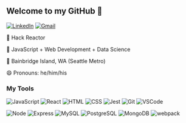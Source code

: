 <!--
**kamasood/kamasood** is a ✨ _special_ ✨ repository because its `README.md` (this file) appears on your GitHub profile.

Here are some ideas to get you started:

- 🔭 I’m currently working on ...
- 🌱 I’m currently learning ...
- 👯 I’m looking to collaborate on ...
- 🤔 I’m looking for help with ...
- 💬 Ask me about ...
- 📫 How to reach me: ...
- 😄 Pronouns: ...
- ⚡ Fun fact: ...
-->

## Welcome to my GitHub 👋



[![LinkedIn](https://img.shields.io/badge/LinkedIn%20-%230077B5.svg?&style=flat-square&logo=linkedin&logoColor=white&link=https://www.linkedin.com/in/kamasood/)](https://www.linkedin.com/in/kamasood/)
[![Gmail](https://img.shields.io/badge/Gmail%20-%23D14836.svg?&style=flat-square&logo=gmail&logoColor=white&link=mailto:kamran.p.masood@gmail.com)](mailto:kamran.p.masood@gmail.com)

:office: Hack Reactor

🌱  JavaScript + Web Development + Data Science

:round_pushpin: Bainbridge Island, WA (Seattle Metro)

:smile: Pronouns: he/him/his

### My Tools
![JavaScript](https://img.shields.io/badge/JavaScript%20-%23323330.svg?&style=flat-square&logo=javascript&logoColor=%23F7DF1E)
![React](https://img.shields.io/badge/React%20-%2320232a.svg?&style=flat-square&logo=react&logoColor=%2361DAFB)
![HTML](https://img.shields.io/badge/HTML5%20-%23E34F26.svg?&style=flat-square&logo=html5&logoColor=white)
![CSS](https://img.shields.io/badge/CSS3%20-%231572B6.svg?&style=flat-square&logo=css3&logoColor=white)
![Jest](https://img.shields.io/badge/Jest%20-%23C21325.svg?&style=flat-square&logo=Jest&logoColor=white)
![Git](https://img.shields.io/badge/Git%20-%23F05033.svg?&style=flat-square&logo=git&logoColor=white)
![VSCode](https://img.shields.io/badge/VS%20Code%20-%23007ACC.svg?&style=flat-square&logo=visual-studio-code&logoColor=white)

![Node](https://img.shields.io/badge/Node.js%20-%2343853D.svg?&style=flat-square&logo=node.js&logoColor=white)
![Express](https://img.shields.io/badge/Express%20-%23404d59.svg?&style=flat-square)
![MySQL](https://img.shields.io/badge/MySQL-%2300f.svg?&style=flat-square&logo=mysql&logoColor=white)
![PostgreSQL](https://img.shields.io/badge/PostgreSQL-%23316192.svg?&style=flat-square&logo=postgresql&logoColor=white)
![MongoDB](https://img.shields.io/badge/MongoDB-%234ea94b.svg?&style=flat-square&logo=mongodb&logoColor=white)
![webpack](https://img.shields.io/badge/webpack%20-%238DD6F9.svg?&style=flat-square&logo=webpack&logoColor=black)
